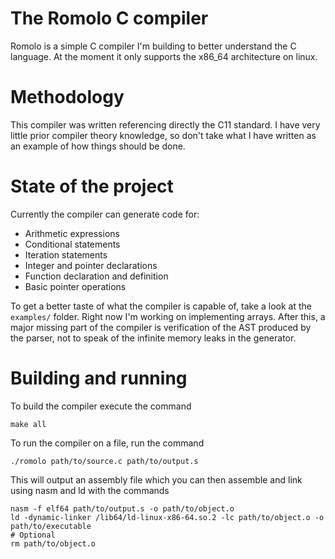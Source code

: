 # The Romolo C compiler
Romolo is a simple C compiler I'm building to better understand the C language. At the moment it only supports the x86_64 architecture on linux.

# Methodology
This compiler was written referencing directly the C11 standard. I have very little prior compiler theory knowledge, so don't take what I have written as an example of how things should be done.
 
# State of the project
Currently the compiler can generate code for:
- Arithmetic expressions
- Conditional statements
- Iteration statements
- Integer and pointer declarations
- Function declaration and definition
- Basic pointer operations

To get a better taste of what the compiler is capable of, take a look at the `examples/` folder.
Right now I'm working on implementing arrays. After this, a major missing part of the compiler is verification of the AST produced by the parser, not to speak of the infinite memory leaks in the generator.

# Building and running
To build the compiler execute the command
    
    make all

To run the compiler on a file, run the command
    
    ./romolo path/to/source.c path/to/output.s

This will output an assembly file which you can then assemble and link using nasm and ld with the commands

	nasm -f elf64 path/to/output.s -o path/to/object.o
	ld -dynamic-linker /lib64/ld-linux-x86-64.so.2 -lc path/to/object.o -o path/to/executable
    # Optional
	rm path/to/object.o

